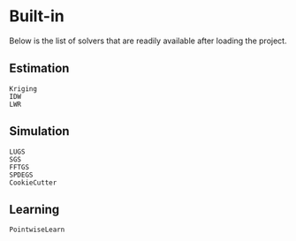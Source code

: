 # Built-in

Below is the list of solvers that are readily available after loading the project.

## Estimation

```@docs
Kriging
IDW
LWR
```

## Simulation

```@docs
LUGS
SGS
FFTGS
SPDEGS
CookieCutter
```

## Learning

```@docs
PointwiseLearn
```
